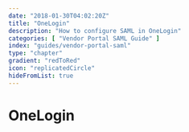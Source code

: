 ```yaml
---
date: "2018-01-30T04:02:20Z"
title: "OneLogin"
description: "How to configure SAML in OneLogin"
categories: [ "Vendor Portal SAML Guide" ]
index: "guides/vendor-portal-saml"
type: "chapter"
gradient: "redToRed"
icon: "replicatedCircle"
hideFromList: true
---
```


# OneLogin
